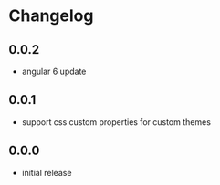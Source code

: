 # Changelog

## 0.0.2
- angular 6 update

## 0.0.1
- support css custom properties for custom themes

## 0.0.0
- initial release